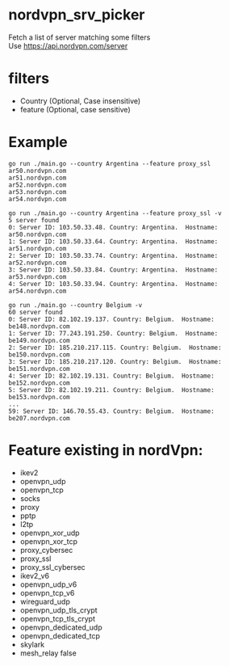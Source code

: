 # nordvpn_srv_picker
Fetch a list of server matching some filters  
Use https://api.nordvpn.com/server
# filters
- Country (Optional, Case insensitive)
- feature (Optional, case sensitive)
# Example
```
go run ./main.go --country Argentina --feature proxy_ssl
ar50.nordvpn.com
ar51.nordvpn.com
ar52.nordvpn.com
ar53.nordvpn.com
ar54.nordvpn.com
```

```
go run ./main.go --country Argentina --feature proxy_ssl -v
5 server found
0: Server ID: 103.50.33.48. Country: Argentina.  Hostname: ar50.nordvpn.com
1: Server ID: 103.50.33.64. Country: Argentina.  Hostname: ar51.nordvpn.com
2: Server ID: 103.50.33.74. Country: Argentina.  Hostname: ar52.nordvpn.com
3: Server ID: 103.50.33.84. Country: Argentina.  Hostname: ar53.nordvpn.com
4: Server ID: 103.50.33.94. Country: Argentina.  Hostname: ar54.nordvpn.com
```

```
go run ./main.go --country Belgium -v  
60 server found
0: Server ID: 82.102.19.137. Country: Belgium.  Hostname: be148.nordvpn.com
1: Server ID: 77.243.191.250. Country: Belgium.  Hostname: be149.nordvpn.com
2: Server ID: 185.210.217.115. Country: Belgium.  Hostname: be150.nordvpn.com
3: Server ID: 185.210.217.120. Country: Belgium.  Hostname: be151.nordvpn.com
4: Server ID: 82.102.19.131. Country: Belgium.  Hostname: be152.nordvpn.com
5: Server ID: 82.102.19.211. Country: Belgium.  Hostname: be153.nordvpn.com
...
59: Server ID: 146.70.55.43. Country: Belgium.  Hostname: be207.nordvpn.com
```
# Feature existing in nordVpn: 
- ikev2 
- openvpn_udp 
- openvpn_tcp 
- socks 
- proxy 
- pptp 
- l2tp 
- openvpn_xor_udp 
- openvpn_xor_tcp 
- proxy_cybersec 
- proxy_ssl 
- proxy_ssl_cybersec 
- ikev2_v6 
- openvpn_udp_v6 
- openvpn_tcp_v6 
- wireguard_udp 
- openvpn_udp_tls_crypt 
- openvpn_tcp_tls_crypt 
- openvpn_dedicated_udp 
- openvpn_dedicated_tcp 
- skylark 
- mesh_relay false